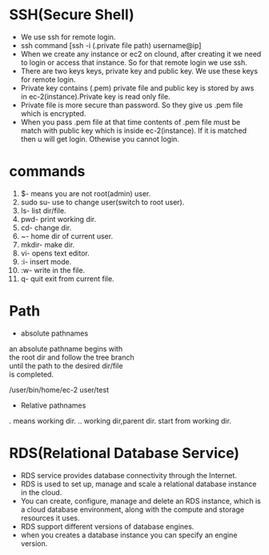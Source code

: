 # SSH(Secure Shell)
- We use ssh for remote login.
- ssh command [ssh -i (.private file path) username@ip] 
- When we create any instance or ec2 on clound, after creating it we need to login or access that instance. So for that remote login
  we use ssh.
- There are two keys keys, private key and public key. We use these keys for remote login.
- Private key contains (.pem) private file and public key is stored by aws in ec-2(instance).Private key is read only file.
- Private file is more secure than password. So they give us .pem file which is encrypted.
- When you pass .pem file at that time contents of .pem file must be match with public key which is inside ec-2(instance). If it is 
  matched then u will get login. Othewise you cannot login.



# commands
1. $-		      means you are not root(admin) user.
2. sudo su-	  use to change user(switch to root user).
3. ls-		      list dir/file.
4. pwd-		    print working dir.
5. cd-		      change dir.
6. ~-		      home dir of current user.
7. mkdir-		  make dir.
8. vi- 		    opens text editor.
9. :i-		      insert mode.
10. :w-		     write in the file.
11. q-		      quit exit from current file.




# Path
-	absolute pathnames			                      

an absolute pathname begins with  			        
the root dir and follow the tree branch			    
until the path to the desired dir/file		    	
is completed.

/user/bin/home/ec-2 user/test

- Relative pathnames

. means working dir.
.. working dir,parent dir.
start from working dir.




# RDS(Relational Database Service)
- RDS service provides database connectivity through the Internet.
- RDS is used to set up, manage and scale a relational database instance in the cloud.
- You can create, configure, manage and delete an RDS instance, which is a cloud database environment, along with
  the compute and storage resources it uses.
- RDS support different versions of database engines.
- when you creates a database instance you can specify an engine version.


















